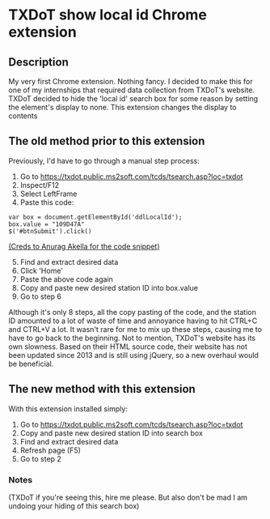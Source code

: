# TXDoT show local id Chrome extension
## Description
My very first Chrome extension. Nothing fancy. I decided to make this for one of my internships that required data collection from TXDoT's website. TXDoT decided to hide the 'local id' search box for some reason by setting the element's display to none. This extension changes the display to contents

## The old method prior to this extension
Previously, I'd have to go through a manual step process:
1. Go to https://txdot.public.ms2soft.com/tcds/tsearch.asp?loc=txdot
2. Inspect/F12
3. Select LeftFrame
4. Paste this code:
```
var box = document.getElementById('ddlLocalId');
box.value = "109D47A"
$('#btnSubmit').click()
```
[(Creds to Anurag Akella for the code snippet)](https://github.com/anuragakella)

5. Find and extract desired data
6. Click 'Home'
7. Paste the above code again
8. Copy and paste new desired station ID into box.value
9. Go to step 6

Although it's only 8 steps, all the copy pasting of the code, and the station ID amounted to a lot of waste of time and annoyance having to hit CTRL+C and CTRL+V a lot. It wasn't rare for me to mix up these steps, causing me to have to go back to the beginning. Not to mention, TXDoT's website has its own slowness. Based on their HTML source code, their website has not been updated since 2013 and is still using jQuery, so a new overhaul would be beneficial.

## The new method with this extension
With this extension installed simply:
1. Go to https://txdot.public.ms2soft.com/tcds/tsearch.asp?loc=txdot
2. Copy and paste new desired station ID into search box
3. Find and extract desired data
4. Refresh page (F5)
5. Go to step 2

### Notes
(TXDoT if you're seeing this, hire me please. But also don't be mad I am undoing your hiding of this search box)
